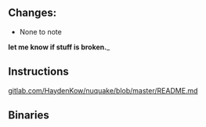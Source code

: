 ## Changes:
* None to note

__let me know if stuff is broken.___

## Instructions
[gitlab.com/HaydenKow/nuquake/blob/master/README.md](https://gitlab.com/HaydenKow/nuquake/blob/master/README.md)

## Binaries
